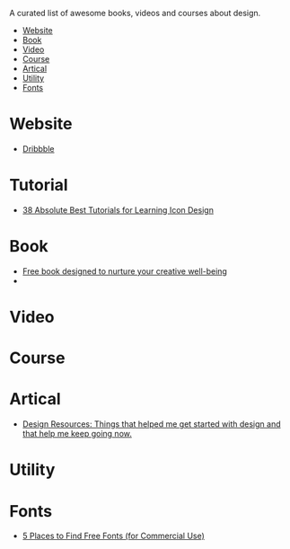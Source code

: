 A curated list of awesome books, videos and courses about design. 

- [Website](#website)
- [Book](#book)
- [Video](#video)
- [Course](#course)
- [Artical](#artical)
- [Utility](#utility)
- [Fonts](#fonts)

# Website
* [Dribbble](http://dribbble.com/)

# Tutorial
* [38 Absolute Best Tutorials for Learning Icon Design](http://designm.ag/graphic-design/38-best-tutorials-for-icon-design/)

# Book

* [Free book designed to nurture your creative well-being](http://www.creativebloq.com/design/free-ebooks-designers-7133700)
* [](http://design.tutsplus.com/ebooks)

# Video

# Course

# Artical
* [Design Resources: Things that helped me get started with design and that help me keep going now.](https://medium.com/@hlnvhlms/design-resources-d6942068448a)

# Utility

# Fonts

* [5 Places to Find Free Fonts (for Commercial Use)](http://designfiles.net/blog/free-fonts-for-commercial-use/)

